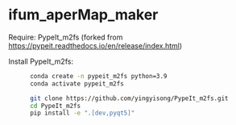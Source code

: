 # ifum_aperMap_maker

Require: PypeIt_m2fs (forked from https://pypeit.readthedocs.io/en/release/index.html)

Install PypeIt_m2fs:

```sh
      conda create -n pypeit_m2fs python=3.9
      conda activate pypeit_m2fs
```

```sh
      git clone https://github.com/yingyisong/PypeIt_m2fs.git
      cd PypeIt_m2fs
      pip install -e ".[dev,pyqt5]"
```


